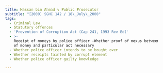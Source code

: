 ```yaml
---
title: Hassan bin Ahmad v Public Prosecutor
subtitle: "[2000] SGHC 142 / 18\_July\_2000"
tags:
  - Criminal Law
  - Statutory offences
  - 'Prevention of Corruption Act (Cap 241, 1993 Rev Ed)'
  - >-
    Receipt of moneys by police officer -Whether proof of nexus between receipt
    of money and particular act necessary
  - Whether police officer intends to be bought over
  - Whether receipts tainted by corrupt element
  - Whether police officer guilty knowledge

---
```


